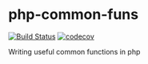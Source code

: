 # php-common-funs

[![Build Status](https://travis-ci.com/moitran/php-common-funs.svg?branch=master)](https://travis-ci.com/moitran/php-common-funs)
[![codecov](https://codecov.io/gh/moitran/php-common-funs/master/graph/badge.svg)](https://codecov.io/gh/moitran/php-common-funs)

Writing useful common functions in php
